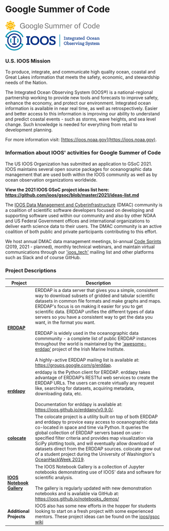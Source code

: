# Google Summer of Code 

<img src="img/GSoC-logo-horizontal.svg" alt="Google Summer of Code logo" width="300" style="padding-right: 50px; vertical-align: middle">&nbsp;&nbsp;&nbsp;&nbsp;&nbsp;&nbsp;&nbsp;&nbsp;&nbsp;&nbsp; <img src="img/IOOS_Emblem_Tertiary_A_RGB.jpg" alt="IOOS logo" width="300" style="vertical-align: middle">

### U.S. IOOS Mission
To produce, integrate, and communicate high quality ocean, coastal and Great Lakes information that meets the safety, economic, and stewardship needs of the Nation.

The Integrated Ocean Observing System (IOOS®) is a national-regional partnership working to provide new tools and forecasts to improve safety, enhance the economy, and protect our environment. Integrated ocean information is available in near real time, as well as retrospectively. Easier and better access to this information is improving our ability to understand and predict coastal events - such as storms, wave heights, and sea level change. Such knowledge is needed for everything from retail to development planning.

For more information visit: [https://ioos.noaa.gov](https://ioos.noaa.gov).

### Information about IOOS' activities for Google Summer of Code
The US IOOS Organization has submitted an application to GSoC 2021.  IOOS maintains several open source packages for oceanographic data management that are used both within the IOOS community as well as by ocean observation organizations worldwide.  

**View the 2021 IOOS GSoC project ideas list here: https://github.com/ioos/gsoc/blob/master/2021/ideas-list.md**

The [IOOS Data Management and Cyberinfrastructure](https://ioos.noaa.gov/project/dmac/) (DMAC) community is a coalition of scientific software developers focused on developing and supporting software used within our community and also by other NOAA and US Federal Government offices and international organizations to deliver earth science data to their users.  The DMAC community is an active coalition of both public and private participants contributing to this effort.  

We host annual DMAC data management meetings, bi-annual [Code Sprints](https://www.glos.us/code-sprint/) (2019, 2021 - planned), monthly technical webinars, and maintain virtual communications through our ['ioos_tech'](https://groups.google.com/g/ioos_tech) mailing list and other platforms such as Slack and of course GitHub.  

### Project Descriptions

|**Project**|**Description**|
|--------|------------|
|[**ERDDAP**](https://github.com/BobSimons/erddap)| ERDDAP is a data server that gives you a simple, consistent way to download subsets of gridded and tabular scientific datasets in common file formats and make graphs and maps. ERDDAP's focus is on making it easier for you to get scientific data.  ERDDAP unifies the different types of data servers so you have a consistent way to get the data you want, in the format you want.  <br /><br />ERDDAP is widely used in the oceanographic data commmunity - a complete list of public ERDDAP instances throughout the world is maintained by the ['awesome-erddap'](https://github.com/IrishMarineInstitute/awesome-erddap) project of the Irish Marine Institute.  <br /><br />A highly-active ERDDAP mailing list is available at: https://groups.google.com/g/erddap. |
|[**erddapy**](https://github.com/ioos/erddapy)| erddapy is the Python client for ERDDAP.  erddapy takes advantage of ERDDAP’s RESTful web services to create the ERDDAP URLs. The users can create virtually any request like, searching for datasets, acquiring metadata, downloading data, etc.  <br /><br />Documentation for erddapy is available at: https://ioos.github.io/erddapy/v0.9.0/.|
|[**colocate**](https://github.com/ioos/colocate)| The colocate project is a utility built on top of both ERDDAP and erddapy to provice easy access to oceanographic data co-located in space and time via Python.  It queries the global collection of ERDDAP servers based on user-specified filter criteria and provides map visualization via SciPy plotting tools, and will eventually allow download of datasets direct from the ERDDAP sources.  colocate grew out of a student project during the University of Washington's [OceanHackWeek 2019](https://oceanhackweek.github.io/ohw19/).|
|[**IOOS Notebook Gallery**](https://github.com/ioos/notebooks_demos)| The IOOS Notebook Gallery is a collection of Jupyter notebooks demonstrating use of IOOS' data and software for scientific analysis.  <br /><br />The gallery is regularly updated with new demonstration notebooks and is available via GitHub at: https://ioos.github.io/notebooks_demos/ |
|**Additional Projects**| IOOS also has some new efforts in the hopper for students looking to start on a fresh project with some experienced mentors.  These project ideas can be found on the [ioos/gsoc wiki](https://github.com/ioos/gsoc/wiki/Google-Summer-of-Code-2021---Additional-Projects)|